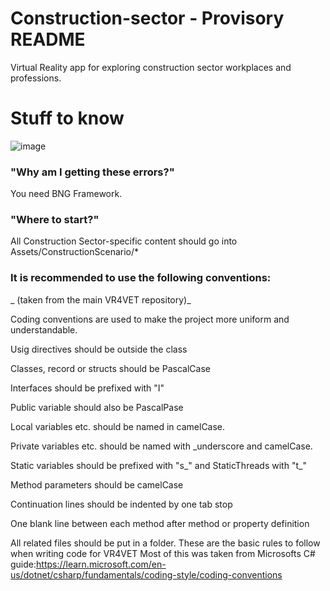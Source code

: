 # Construction-sector - Provisory README
Virtual Reality app for exploring construction sector workplaces and professions.


# Stuff to know
![image](https://github.com/vr4vet/Construction-sector/assets/93402865/a17c6a20-4039-48d3-90d8-41ce7de306e8)

### **"Why am I getting these errors?"**
You need BNG Framework.


### **"Where to start?"**

All Construction Sector-specific content should go into Assets/ConstructionScenario/*


### It is recommended to use the following conventions:
_ (taken from the main VR4VET repository)_

Coding conventions are used to make the project more uniform and understandable.

Usig directives should be outside the class

Classes, record or structs should be PascalCase

Interfaces should be prefixed with "I"

Public variable should also be PascalPase

Local variables etc. should be named in camelCase.

Private variables etc. should be named with _underscore and camelCase.

Static variables should be prefixed with "s_" and StaticThreads with "t_"

Method parameters should be camelCase

Continuation lines should be indented by one tab stop

One blank line between each method after method or property definition

All related files should be put in a folder. These are the basic rules to follow when writing code for VR4VET Most of this was taken from Microsofts C# guide:https://learn.microsoft.com/en-us/dotnet/csharp/fundamentals/coding-style/coding-conventions
